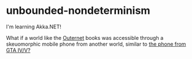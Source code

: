 # unbounded-nondeterminism
I'm learning Akka.NET!

What if a world like the [Outernet](https://en.wikipedia.org/wiki/Outernet_(novel_series)) books was accessible through a skeuomorphic mobile phone from another world, similar to [the phone from GTA IV/V?](http://gta.wikia.com/wiki/Mobile_Phone#Grand_Theft_Auto_V)
